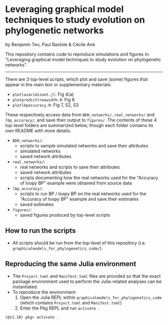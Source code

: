 # Leveraging graphical model techniques to study evolution on phylogenetic networks

by Benjamin Teo, Paul Bastide & Cécile Ané

This repository contains code to reproduce simulations and figures in:
"Leveraging graphical model techniques to study evolution on phylogenetic networks".

---

There are 3 top-level scripts, which plot and save (some) figures that appear in
the main text or supplementary materials:
- `plotlazaridisnet.jl`: Fig 4(a)
- `plotpredicttreewidth.R`: Fig 6
- `plotlbpaccuracy.R`: Fig 7, S2, S3

These respectively access data from `BDH_networks/`, `real_networks/` and
`lbp_accuracy/`, and save their output to `figures/`. The contents of these 4
top-level folders are summarized below, though each folder contains its own
README with more details.

- `BDH_networks/`:
    - scripts to sample simulated networks and save their attributes
    - simulated networks
    - saved network attributes
- `real_networks/`:
    - real networks and scripts to save their attributes
    - saved network attributes
    - scripts documenting how the real networks used for the "Accuracy of loopy
    BP" example were obtained from source data
- `lbp_accuracy/`:
    - scripts to run BP / loopy BP on the real networks used for the "Accuracy
    of loopy BP" example and save their estimates
    - saved estimates
- `figures/`:
    - saved figures produced by top-level scripts

## How to run the scripts

- All scripts should be run from the top-level of this repository
(i.e. `graphicalmodels_for_phylogenetics_code/`).

## Reproducing the same Julia environment

- The `Project.toml` and `Manifest.toml` files are provided so that the exact
package environment used to perform the Julia-related analyses can be
instantiated.
- To reproduce the environment:
    1. Open the Julia REPL within `graphicalmodels_for_phylogenetics_code`
    (which contains `Project.toml` and `Manifest.toml`)
    2. Enter the Pkg REPL and run `activate .`
```
(@v1.10) pkg> activate .
```